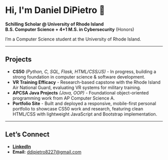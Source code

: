 # Hi, I'm Daniel DiPietro 👋

**Schilling Scholar @ University of Rhode Island**  
**B.S. Computer Science + 4+1 M.S. in Cybersecurity** (Honors)  

I’m a Computer Science student at the University of Rhode Island.

---

## Projects
- **CS50** *(Python, C, SQL, Flask, HTML/CSS/JS)* - In progress, building a strong foundation in computer science & software development.  
- **VR Training Efficacy** - Research-based capstone with the Rhode Island Air National Guard, evaluating VR systems for military training.  
- **APCSA Java Projects** *(Java, OOP)* - Foundational object-oriented programming work from AP Computer Science A.
- **Portfolio Site** - Built and deployed a responsive, mobile-first personal portfolio to showcase CS50 work and research, featuring clean HTML/CSS with lightweight JavaScript and Bootstrap implementation.

---

## Let’s Connect
- [**LinkedIn**](https://www.linkedin.com/feed/)  
- **Email:** ddipietro8227@gmail.com
